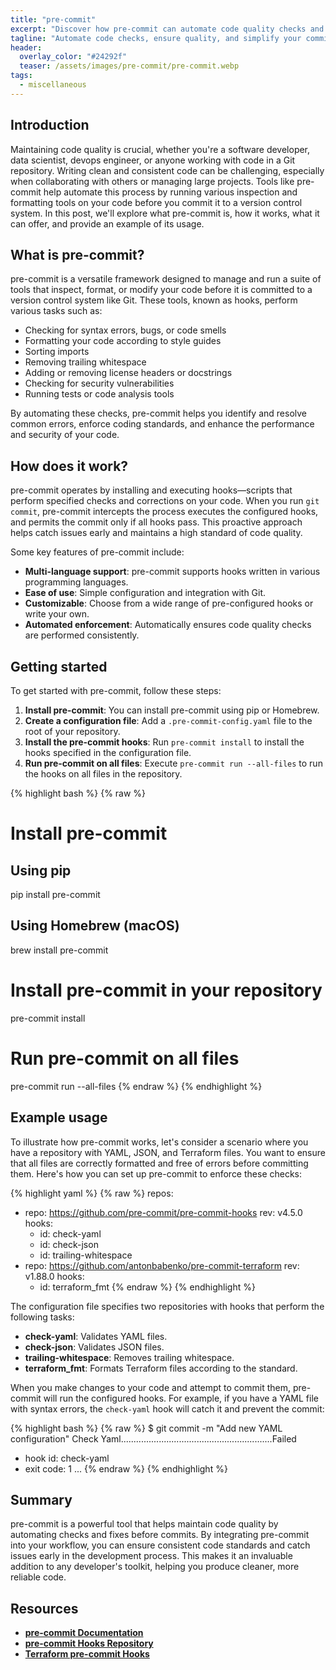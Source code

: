 ```yaml
---
title: "pre-commit"
excerpt: "Discover how pre-commit can automate code quality checks and improve your development workflow with practical examples."
tagline: "Automate code checks, ensure quality, and simplify your commits with pre-commit."
header:
  overlay_color: "#24292f"
  teaser: /assets/images/pre-commit/pre-commit.webp
tags:
  - miscellaneous
---
```


## Introduction

Maintaining code quality is crucial, whether you're a software developer, data scientist, devops engineer, or anyone working with code in a Git repository. Writing clean and consistent code can be challenging, especially when collaborating with others or managing large projects. Tools like pre-commit help automate this process by running various inspection and formatting tools on your code before you commit it to a version control system. In this post, we'll explore what pre-commit is, how it works, what it can offer, and provide an example of its usage.

## What is pre-commit?

pre-commit is a versatile framework designed to manage and run a suite of tools that inspect, format, or modify your code before it is committed to a version control system like Git. These tools, known as hooks, perform various tasks such as:

- Checking for syntax errors, bugs, or code smells
- Formatting your code according to style guides
- Sorting imports
- Removing trailing whitespace
- Adding or removing license headers or docstrings
- Checking for security vulnerabilities
- Running tests or code analysis tools

By automating these checks, pre-commit helps you identify and resolve common errors, enforce coding standards, and enhance the performance and security of your code.

## How does it work?

pre-commit operates by installing and executing hooks—scripts that perform specified checks and corrections on your code. When you run  `git commit`, pre-commit intercepts the process executes the configured hooks, and permits the commit only if all hooks pass. This proactive approach helps catch issues early and maintains a high standard of code quality.

Some key features of pre-commit include:
- **Multi-language support**: pre-commit supports hooks written in various programming languages.
- **Ease of use**: Simple configuration and integration with Git.
- **Customizable**: Choose from a wide range of pre-configured hooks or write your own.
- **Automated enforcement**: Automatically ensures code quality checks are performed consistently.

## Getting started

To get started with pre-commit, follow these steps:

1. **Install pre-commit**: You can install pre-commit using pip or Homebrew.
2. **Create a configuration file**: Add a `.pre-commit-config.yaml` file to the root of your repository.
3. **Install the pre-commit hooks**: Run `pre-commit install` to install the hooks specified in the configuration file.
4. **Run pre-commit on all files**: Execute `pre-commit run --all-files` to run the hooks on all files in the repository.

{% highlight bash %}
{% raw %}
# Install pre-commit
## Using pip
pip install pre-commit

## Using Homebrew (macOS)
brew install pre-commit

# Install pre-commit in your repository
pre-commit install

# Run pre-commit on all files
pre-commit run --all-files
{% endraw %}
{% endhighlight %}

## Example usage

To illustrate how pre-commit works, let's consider a scenario where you have a repository with YAML, JSON, and Terraform files. You want to ensure that all files are correctly formatted and free of errors before committing them. Here's how you can set up pre-commit to enforce these checks:

{% highlight yaml %}
{% raw %}
repos:
- repo: https://github.com/pre-commit/pre-commit-hooks
    rev: v4.5.0
    hooks:
  - id: check-yaml
  - id: check-json
  - id: trailing-whitespace
- repo: https://github.com/antonbabenko/pre-commit-terraform
    rev: v1.88.0
    hooks:
  - id: terraform_fmt
{% endraw %}
{% endhighlight %}

The configuration file specifies two repositories with hooks that perform the following tasks:

- **check-yaml**: Validates YAML files.
- **check-json**: Validates JSON files.
- **trailing-whitespace**: Removes trailing whitespace.
- **terraform_fmt**: Formats Terraform files according to the standard.

When you make changes to your code and attempt to commit them, pre-commit will run the configured hooks. For example, if you have a YAML file with syntax errors, the `check-yaml` hook will catch it and prevent the commit:

{% highlight bash %}
{% raw %}
$ git commit -m "Add new YAML configuration"
Check Yaml............................................................Failed
- hook id: check-yaml
- exit code: 1
...
{% endraw %}
{% endhighlight %}

## Summary

pre-commit is a powerful tool that helps maintain code quality by automating checks and fixes before commits. By integrating pre-commit into your workflow, you can ensure consistent code standards and catch issues early in the development process. This makes it an invaluable addition to any developer's toolkit, helping you produce cleaner, more reliable code.

## Resources

- [**pre-commit Documentation**](https://pre-commit.com/)
- [**pre-commit Hooks Repository**](https://github.com/pre-commit/pre-commit-hooks)
- [**Terraform pre-commit Hooks**](https://github.com/antonbabenko/pre-commit-terraform)
